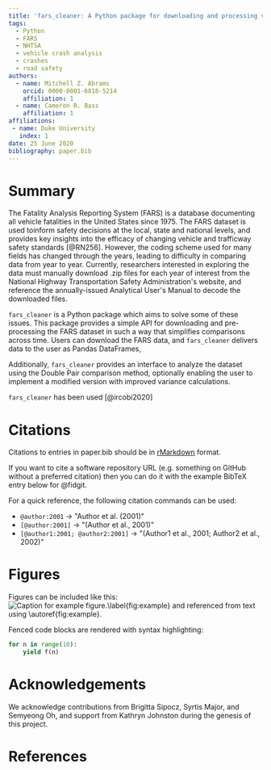 ```yaml
---
title: 'fars_cleaner: A Python package for downloading and processing vehicle fatality data in the US'
tags:
  - Python
  - FARS
  - NHTSA
  - vehicle crash analysis
  - crashes
  - road safety
authors:
  - name: Mitchell Z. Abrams
    orcid: 0000-0001-6818-5214
    affiliation: 1
  - name: Cameron R. Bass
    affiliation: 1
affiliations:
 - name: Duke University
   index: 1
date: 25 June 2020
bibliography: paper.bib
---
```


# Summary

The Fatality Analysis Reporting System (FARS) is a database documenting all vehicle
fatalities in the United States since 1975. The FARS dataset is used toinform safety 
decisions at the local, state and national levels, and provides key insights into the
efficacy of changing vehicle and trafficway safety standards [@RN256]. However, the 
coding scheme used for many fields has changed through the years, leading to difficulty
in comparing data from year to year. Currently, researchers interested in exploring
the data must manually download .zip files for each year of interest from the 
National Highway Transportation Safety Administration's website, and reference the 
annually-issued Analytical User's Manual to decode the downloaded files.  

`fars_cleaner` is a Python package which aims to solve some of these issues. This
package provides a simple API for downloading and pre-processing the FARS dataset in 
such a way that simplifies comparisons across time. Users can download the FARS data,
and 
`fars_cleaner` delivers data to the user as Pandas DataFrames, 

Additionally, `fars_cleaner` provides an interface to analyze the dataset using the 
Double Pair comparison method, optionally enabling the user to implement a modified 
version with improved variance calculations. 

`fars_cleaner` has been used  [@ircobi2020]

# Citations

Citations to entries in paper.bib should be in
[rMarkdown](http://rmarkdown.rstudio.com/authoring_bibliographies_and_citations.html)
format.

If you want to cite a software repository URL (e.g. something on GitHub without a preferred
citation) then you can do it with the example BibTeX entry below for @fidgit.

For a quick reference, the following citation commands can be used:
- `@author:2001`  ->  "Author et al. (2001)"
- `[@author:2001]` -> "(Author et al., 2001)"
- `[@author1:2001; @author2:2001]` -> "(Author1 et al., 2001; Author2 et al., 2002)"

# Figures

Figures can be included like this:
![Caption for example figure.\label{fig:example}](figure.png)
and referenced from text using \autoref{fig:example}.

Fenced code blocks are rendered with syntax highlighting:
```python
for n in range(10):
    yield f(n)
```	

# Acknowledgements

We acknowledge contributions from Brigitta Sipocz, Syrtis Major, and Semyeong
Oh, and support from Kathryn Johnston during the genesis of this project.

# References